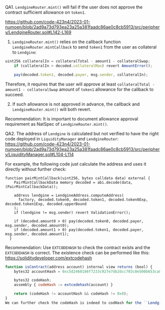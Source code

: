 QA1. ``LendgineRouter.mint()`` will fail if the user does not approve the contract sufficient allowance on ``token1``.

https://github.com/code-423n4/2023-01-numoen/blob/2ad9a73d793ea23a25a381faadc86ae0c8cb5913/src/periphery/LendgineRouter.sol#L142-L169

1) ``LendgineRouter.mint()`` relies on the callback function ``LendgineRouter.mintCallback`` to send ``token1`` from the user as collateral to ``Lendgine``:
```javascript
uint256 collateralIn = collateralTotal - amount1 - collateralSwap;
    if (collateralIn > decoded.collateralMax) revert AmountError();

    pay(decoded.token1, decoded.payer, msg.sender, collateralIn);
```
Therefore, it requires that the user will approve at least ``collateralTotal - amount1 - collateralSwap`` amount of ``token1`` allowance for the callback to succeed. 

2) If such allowance is not approved in advance, the callback and ``LendgineRouter.mint()`` will both revert.

Recommendation:  It is important to document allowance approval requirement as NatSpec of ``LendgineRouter.mint()``.

QA2. The address of ``Lendgine`` is calculated but not verified to have the right code deployed in ``LiquidityManager`` and ``LendgineRouter``:
https://github.com/code-423n4/2023-01-numoen/blob/2ad9a73d793ea23a25a381faadc86ae0c8cb5913/src/periphery/LiquidityManager.sol#L104-L114

For example, the following code just calculate the address and uses it directly without further check:
```
function pairMintCallback(uint256, bytes calldata data) external {
    PairMintCallbackData memory decoded = abi.decode(data, (PairMintCallbackData));

    address lendgine = LendgineAddress.computeAddress(
      factory, decoded.token0, decoded.token1, decoded.token0Exp, decoded.token1Exp, decoded.upperBound
    );
    if (lendgine != msg.sender) revert ValidationError();

    if (decoded.amount0 > 0) pay(decoded.token0, decoded.payer, msg.sender, decoded.amount0);
    if (decoded.amount1 > 0) pay(decoded.token1, decoded.payer, msg.sender, decoded.amount1);
  }
```

Recommendation: Use `` EXTCODEHASH `` to check the contract exists and the  ``EXTCODEHASH`` is correct. The existence check can be performed like this:
https://soliditydeveloper.com/extcodehash
```javascript
function isContract(address account) internal view returns (bool) {
    bytes32 accountHash = 0xc5d2460186f7233c927e7db2dcc703c0e500b653ca82273b7bfad8045d85a470;

    bytes32 codeHash;    
    assembly { codeHash := extcodehash(account) }

    return (codeHash != accountHash && codeHash != 0x0);
}
We can further check the codeHash is indeed to codHash for the ``Lendgine``. 


``` 